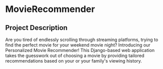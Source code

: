 # MovieRecommender

## Project Description
Are you tired of endlessly scrolling through streaming platforms, trying to find the perfect movie for your weekend movie night? Introducing our Personalized Movie Recommender! This Django-based web application takes the guesswork out of choosing a movie by providing tailored recommendations based on your or your family's viewing history.
